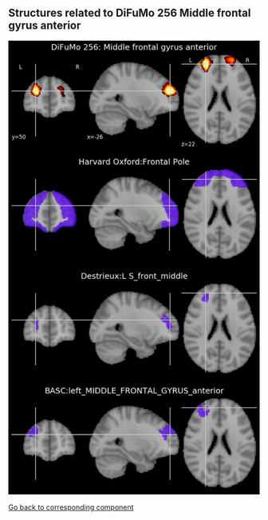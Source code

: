 


## Structures related to DiFuMo 256 Middle frontal gyrus anterior

![214](214.jpg "Structures related to DiFuMo 256 Middle frontal gyrus anterior")

[Go back to corresponding component](https://parietal-inria.github.io/DiFuMo/256/html/214.html)